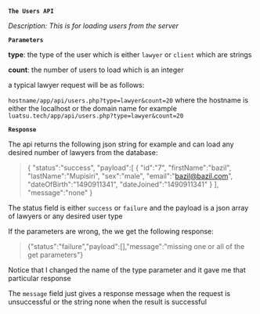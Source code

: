 **`The Users API`**

_Description: This is for loading users from the server_

**`Parameters`**

**type**: the type of the user which is either `lawyer` or `client` which are strings

**count**: the number of users to load which is an integer

a typical lawyer request will be as follows:

`hostname/app/api/users.php?type=lawyer&count=20` where the hostname is either the localhost 
or the domain name for example `luatsu.tech/app/api/users.php?type=lawyer&count=20`


**`Response`**

The api returns the following json string for example and can load any desired number 
of lawyers from the database:

>{
  "status":"success",
  "payload":[
    {
      "id":"7",
      "firstName":"bazil",
      "lastName":"Mupisiri",
      "sex":"male",
      "email":"bazil@bazil.com",
      "dateOfBirth":"1490911341",
      "dateJoined":"1490911341"
    }
  ],
  "message":"none"
}

The status field is either `success` or `failure` and the payload is a json array of 
lawyers or any desired user type

If the parameters are wrong, the we get the following response:

>{"status":"failure","payload":[],"message":"missing one or all of the get parameters"}

Notice that I changed the name of the type parameter and it gave me that particular response

The `message` field just gives a response message when the request is unsuccessful or the 
string none when the result is successful